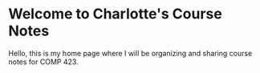 # Welcome to Charlotte's Course Notes

Hello, this is my home page where I will be organizing and sharing course notes for COMP 423.
